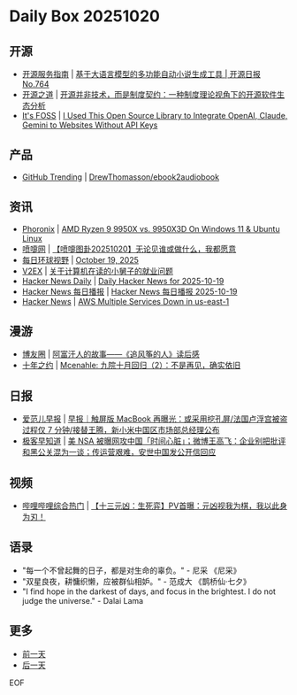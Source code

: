# Daily Box 20251020

## 开源
- [开源服务指南](https://osguider.com/blog/) | [基于大语言模型的多功能自动小说生成工具 | 开源日报 No.764](https://osguider.com/blog/post/daily/daily-764/)
- [开源之道](https://opensourceway.community/) | [开源并非技术，而是制度契约：一种制度理论视角下的开源软件生态分析](https://www.opensourceway.community/posts/open-source-as-institutional/os-is-not-tech-its-instituational-contract/)
- [It's FOSS](https://itsfoss.com/) | [I Used This Open Source Library to Integrate OpenAI, Claude, Gemini to Websites Without API Keys](https://itsfoss.com/puter-js-ai-without-api/)

## 产品
- [GitHub Trending](https://github.com/trending?since=daily) | [DrewThomasson/ebook2audiobook](https://github.com/DrewThomasson/ebook2audiobook)

## 资讯
- [Phoronix](https://www.phoronix.com/) | [AMD Ryzen 9 9950X vs. 9950X3D On Windows 11 & Ubuntu Linux](https://www.phoronix.com/review/windows-linux-amd-9950x-9950x3d)
- [喷嚏网](http://www.dapenti.com/blog/blog.asp?subjectid=70&name=xilei) | [【喷嚏图卦20251020】无论见谁或做什么，我都愿意](http://www.dapenti.com/blog/more.asp?name=xilei&id=188942)
- [每日环球视野](https://idai.ly/) | [October 19, 2025](http://m.idai.ly/se/a193iG?1760832000)
- [V2EX](https://www.v2ex.com/) | [关于计算机在读的小舅子的就业问题](https://www.v2ex.com/t/1166930)
- [Hacker News Daily](https://www.daemonology.net/hn-daily/) | [Daily Hacker News for 2025-10-19](https://www.daemonology.net/hn-daily/2025-10-19.html)
- [Hacker News 每日播报](https://hacker-news.agi.li/) | [Hacker News 每日播报 2025-10-19](https://hacker-news.agi.li/post/2025-10-19)
- [Hacker News](https://news.ycombinator.com/front) | [AWS Multiple Services Down in us-east-1](https://news.ycombinator.com/item?id=45640838)

## 漫游
- [博友圈](https://www.boyouquan.com/home) | [阿富汗人的故事——《追风筝的人》读后感](https://www.boyouquan.com/go?from=feed&link=https%3A%2F%2Fwww.jfsay.com%2Farchives%2F3923.html)
- [十年之约](https://www.foreverblog.cn/feeds.html) | [Mcenahle: 九院十月回归（2）：不是再见，确实依旧](https://blog.mcenahle.org.cn/2025/10/20/334.html)

## 日报
- [爱范儿早报](https://www.ifanr.com/category/ifanrnews) | [早报｜触屏版 MacBook 再曝光：或采用挖孔屏/法国卢浮宫被盗过程仅 7 分钟/接替王腾，新小米中国区市场部总经理公布](https://www.ifanr.com/1641395)
- [极客早知道](https://www.geekpark.net/column/74) | [美 NSA 被曝网攻中国「时间心脏」；微博王高飞：企业别把批评和黑公关混为一谈；传运营艰难，安世中国发公开信回应](https://www.geekpark.net/news/355134)

## 视频
- [哔哩哔哩综合热门](https://www.bilibili.com/v/popular/all/) | [【十三元凶：生死弈】PV首曝：元凶视我为棋，我以此身为刃！](https://b23.tv/BV1cFW2zVEUV)

## 语录
- "每一个不曾起舞的日子，都是对生命的辜负。" - 尼采 《尼采》
- "双星良夜，耕慵织懒，应被群仙相妒。" - 范成大 《鹊桥仙·七夕》
- "I find hope in the darkest of days, and focus in the brightest. I do not judge the universe." - Dalai Lama

## 更多
- [前一天](daily-box-20251019.md)
- [后一天](daily-box-20251021.md)

EOF